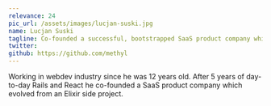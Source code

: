 ```yaml
---
relevance: 24
pic_url: /assets/images/lucjan-suski.jpg
name: Lucjan Suski
tagline: Co-founded a successful, bootstrapped SaaS product company which evolved from an Elixir side project.
twitter:
github: https://github.com/methyl
---
```


<p>Working in webdev industry since he was 12 years old. After 5 years of day-to-day Rails and React he co-founded a SaaS product company which evolved from an Elixir side project.
</p>
